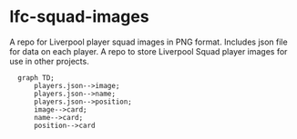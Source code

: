 # lfc-squad-images
A repo for Liverpool player squad images in PNG format. 
Includes json file for data on each player. 
A repo to store Liverpool Squad player images for use in other projects.
```mermaid
  graph TD;
      players.json-->image;
      players.json-->name;
      players.json-->position;
      image-->card;
      name-->card;
      position-->card
```
